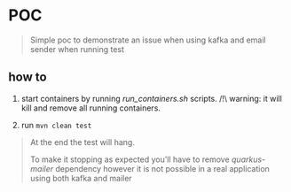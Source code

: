 # POC

> Simple poc to demonstrate an issue when using kafka and email sender when running test

## how to

1. start containers by running *run_containers.sh* scripts.
/!\ warning: it will kill and remove all running containers.

2. run `mvn clean test`

> At the end the test will hang.
>
> To make it stopping as expected you'll have to remove *quarkus-mailer* dependency however it is not possible in a real application using both kafka and mailer
>
